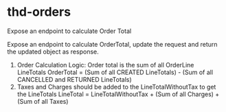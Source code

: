 # thd-orders
Expose an endpoint to calculate Order Total

Expose an endpoint to calculate OrderTotal, update the request and return the updated object as response.

1. Order Calculation Logic:
    Order total is the sum of all OrderLine LineTotals
      OrderTotal = (Sum of all CREATED LineTotals) - (Sum of all CANCELLED and RETURNED LineTotals)
2. Taxes and Charges should be added to the LineTotalWithoutTax to get the LineTotals
      LineTotal = LineTotalWithoutTax + (Sum of all Charges) + (Sum of all Taxes)
 
